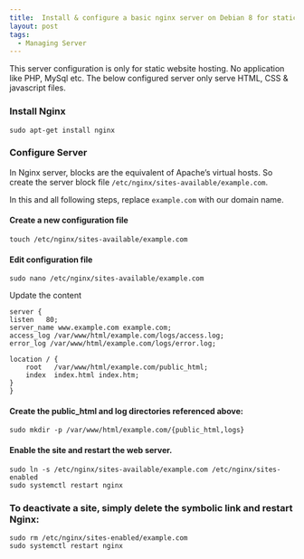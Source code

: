 ```yaml
---
title:  Install & configure a basic nginx server on Debian 8 for static website hosting
layout: post
tags:
  - Managing Server
---
```


This server configuration is only for static website hosting. No application like PHP, MySql etc. The below configured server only serve HTML, CSS  & javascript files.

### Install Nginx

	sudo apt-get install nginx

### Configure Server

In Nginx server, blocks are the equivalent of Apache’s virtual hosts. So create the server block file `/etc/nginx/sites-available/example.com`.

In this and all following steps, replace `example.com` with our domain name.

#### Create a new configuration file 

	touch /etc/nginx/sites-available/example.com

#### Edit configuration file

	sudo nano /etc/nginx/sites-available/example.com

Update the content

	server {
	listen   80;
	server_name www.example.com example.com;
	access_log /var/www/html/example.com/logs/access.log;
	error_log /var/www/html/example.com/logs/error.log;

	location / {
		root   /var/www/html/example.com/public_html;
		index  index.html index.htm;
	}
	}

#### Create the public_html and log directories referenced above:

	sudo mkdir -p /var/www/html/example.com/{public_html,logs}

#### Enable the site and restart the web server.

	sudo ln -s /etc/nginx/sites-available/example.com /etc/nginx/sites-enabled
	sudo systemctl restart nginx

### To deactivate a site, simply delete the symbolic link and restart Nginx:

	sudo rm /etc/nginx/sites-enabled/example.com
	sudo systemctl restart nginx
